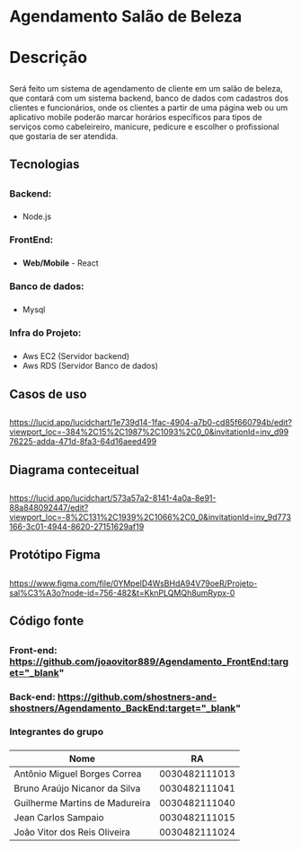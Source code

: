 # Agendamento Salão de Beleza <h1>
# Descrição <h2>
Será feito um sistema de agendamento de cliente em um salão de beleza, que contará com um sistema backend, banco de dados com cadastros dos clientes e funcionários, onde os clientes a partir de uma página web ou um aplicativo mobile poderão marcar horários específicos para tipos de serviços como cabeleireiro, manicure, pedicure e escolher o profissional que gostaria de ser atendida.
  
## Tecnologias <h2>
### Backend:<h3>
 * Node.js
### FrontEnd:<h3>
 * **Web/Mobile** - React
### Banco de dados:<h3>
 * Mysql
### Infra do Projeto:<h5>
* Aws EC2 (Servidor backend)
* Aws RDS (Servidor Banco de dados)  

  
## Casos de uso <h2>
  https://lucid.app/lucidchart/1e739d14-1fac-4904-a7b0-cd85f660794b/edit?viewport_loc=-384%2C15%2C1987%2C1093%2C0_0&invitationId=inv_d9976225-adda-471d-8fa3-64d16aeed499
  
## Diagrama conteceitual <h2>
  https://lucid.app/lucidchart/573a57a2-8141-4a0a-8e91-88a848092447/edit?viewport_loc=-8%2C131%2C1939%2C1066%2C0_0&invitationId=inv_9d773166-3c01-4944-8620-27151629af19

  ## Protótipo Figma <h2>
  https://www.figma.com/file/0YMpelD4WsBHdA94V79oeR/Projeto-sal%C3%A3o?node-id=756-482&t=KknPLQMQh8umRypx-0
  
  ## Código fonte <h2>
  ### Front-end: https://github.com/joaovitor889/Agendamento_FrontEnd:target="_blank"
  ### Back-end: https://github.com/shostners-and-shostners/Agendamento_BackEnd:target="_blank"
  
  
### Integrantes do grupo <h3>  
 Nome   | RA
--------- | ------
Antônio Miguel Borges Correa | 0030482111013
Bruno Araújo Nicanor da Silva | 0030482111041
Guilherme Martins de Madureira | 0030482111040
Jean Carlos Sampaio  | 0030482111015
João Vitor dos Reis Oliveira | 0030482111024
